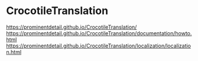 # CrocotileTranslation
https://prominentdetail.github.io/CrocotileTranslation/
https://prominentdetail.github.io/CrocotileTranslation/documentation/howto.html
https://prominentdetail.github.io/CrocotileTranslation/localization/localization.html
